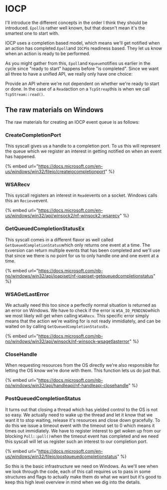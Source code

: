 # IOCP

I'll introduce the different concepts in the order I think they should be introduced. `Epoll`is rather well known, but that doesn't mean it's the smartest one to start with. 

IOCP uses a completion based model, which means we'll get notified when an action has completed.`Epoll`and `IOCP`is readiness based. They let us know when an action is ready to be performed.

As you might gather from this, `Epoll`and `Kqueue`notifies us earlier in the cycle since "ready to start" happens before "is completed". Since we want all three to have a unified API,  we really only have one choice:

Provide an API where we're not dependent on whether we're ready to start or done. In the case of a `Read`action on a `TcpStreap`this is when we call `TcpStream::read()`. 

## The raw materials on Windows

The raw materials for creating an IOCP event queue is as follows:

### CreateCompletionPort

This syscall gives us a handle to a completion port. To us this will represent the queue which we register an interest in getting notified on when an event has happened.

{% embed url="https://docs.microsoft.com/en-us/windows/win32/fileio/createiocompletionport" %}

### WSARecv

This syscall registers an interest in `Read`events on a socket. Windows calls this an `Recieve`event.

{% embed url="https://docs.microsoft.com/en-us/windows/win32/api/winsock2/nf-winsock2-wsarecv" %}

### GetQueuedCompletionStatusEx

This syscall comes in a different flavor as well called `GetQueuedCompletionStatus`which only returns one event at a time. The `Ex`version can return multiple events that has been completed and we'll use that since we there is no point for us to only handle one and one event at a time.

{% embed url="https://docs.microsoft.com/nb-no/windows/win32/api/ioapiset/nf-ioapiset-getqueuedcompletionstatus" %}

### WSAGetLastError

We actually need this too since a perfectly normal situation is returned as an error on Windows. We have to check if the error is `WSA_IO_PENDING`which we most likely will get when calling `WSARecv`. This specific error simply means that the action we're waiting for is not ready immidiately, and can be waited on by calling `GetQueuedCompletionStatusEx`.

{% embed url="https://docs.microsoft.com/nb-no/windows/win32/api/winsock/nf-winsock-wsagetlasterror" %}

### CloseHandle

When requesting resources from the OS directly we're also responsible for letting the OS know we're done with them. This function lets us do just that.

{% embed url="https://docs.microsoft.com/nb-no/windows/win32/api/handleapi/nf-handleapi-closehandle" %}

### PostQueuedCompletionStatus

It turns out that closing a thread which has yielded control to the OS is not so easy. We actually need to wake up the thread and let it know that we want it to stop waiting, release it's resources and close down gracefully. To do this we issue a timeout event with the timeout set to 0 which means it times out immidiately. We have to register interest to get woken up from our blocking `Poll::poll()`when the timeout event has completed and we need this syscall will let us register such an interest to our completion port.

{% embed url="https://docs.microsoft.com/en-us/windows/win32/fileio/postqueuedcompletionstatus" %}

So this is the basic infrastructure we need on Windows. As we'll see when we look through the code, each of this call requires us to pass in some structures and flags to actually make them do what we want but it's good to keep this high level overview in mind when we dig into the details.

